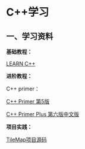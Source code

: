 # C++学习

## 一、学习资料

**基础教程：** 

[LEARN C++](https://www.learncpp.com/)

**进阶教程：**

C++ primer：

[C++ Primer 第5版](https://pan.baidu.com/s/1CS0cC_8qPv_R74NX697HIw?pwd=mv25)

[C++ Primer Plus 第六版中文版](https://github.com/ShujiaHuang/Cpp-Primer-Plus-6th)

**项目实践：**

[TileMap项目源码](https://github.com/mapeditor/tiled?tab=readme-ov-file)